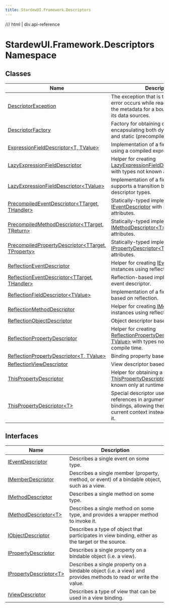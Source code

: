 ```yaml
---
title: StardewUI.Framework.Descriptors
---
```


<link rel="stylesheet" href="/StardewUI/stylesheets/reference.css" />

/// html | div.api-reference

# StardewUI.Framework.Descriptors Namespace

## Classes

| Name | Description |
| --- | --- |
| [DescriptorException](descriptorexception.md) | The exception that is thrown when an error occurs while reading or building the metadata for a bound view or one of its data sources. |
| [DescriptorFactory](descriptorfactory.md) | Factory for obtaining descriptors, encapsulating both dynamic (reflection) and static (precompiled) descriptors. |
| [ExpressionFieldDescriptor&lt;T, TValue&gt;](expressionfielddescriptor-2.md) | Implementation of a field descriptor using a compiled expression tree. |
| [LazyExpressionFieldDescriptor](lazyexpressionfielddescriptor.md) | Helper for creating [LazyExpressionFieldDescriptor&lt;TValue&gt;](lazyexpressionfielddescriptor-1.md) with types not known at compile time. |
| [LazyExpressionFieldDescriptor&lt;TValue&gt;](lazyexpressionfielddescriptor-1.md) | Implementation of a field descriptor that supports a transition between two inner descriptor types. |
| [PrecompiledEventDescriptor&lt;TTarget, THandler&gt;](precompiledeventdescriptor-2.md) | Statically-typed implementation of an [IEventDescriptor](ieventdescriptor.md) with predefined attributes. |
| [PrecompiledMethodDescriptor&lt;TTarget, TReturn&gt;](precompiledmethoddescriptor-2.md) | Statically-typed implementation of an [IMethodDescriptor&lt;T&gt;](imethoddescriptor-1.md) with predefined attributes. |
| [PrecompiledPropertyDescriptor&lt;TTarget, TProperty&gt;](precompiledpropertydescriptor-2.md) | Statically-typed implementation of an [IPropertyDescriptor&lt;T&gt;](ipropertydescriptor-1.md) with predefined attributes. |
| [ReflectionEventDescriptor](reflectioneventdescriptor.md) | Helper for creating [IEventDescriptor](ieventdescriptor.md) instances using reflection. |
| [ReflectionEventDescriptor&lt;TTarget, THandler&gt;](reflectioneventdescriptor-2.md) | Reflection-based implementation of an event descriptor. |
| [ReflectionFieldDescriptor&lt;TValue&gt;](reflectionfielddescriptor-1.md) | Implementation of a field descriptor based on reflection. |
| [ReflectionMethodDescriptor](reflectionmethoddescriptor.md) | Helper for creating [IMethodDescriptor](imethoddescriptor.md) instances using reflection. |
| [ReflectionObjectDescriptor](reflectionobjectdescriptor.md) | Object descriptor based on reflection. |
| [ReflectionPropertyDescriptor](reflectionpropertydescriptor.md) | Helper for creating [ReflectionPropertyDescriptor&lt;T, TValue&gt;](reflectionpropertydescriptor-2.md) with types not known at compile time. |
| [ReflectionPropertyDescriptor&lt;T, TValue&gt;](reflectionpropertydescriptor-2.md) | Binding property based on reflection. |
| [ReflectionViewDescriptor](reflectionviewdescriptor.md) | View descriptor based on reflection. |
| [ThisPropertyDescriptor](thispropertydescriptor.md) | Helper for obtaining a [ThisPropertyDescriptor&lt;T&gt;](thispropertydescriptor-1.md) using a type known only at runtime. |
| [ThisPropertyDescriptor&lt;T&gt;](thispropertydescriptor-1.md) | Special descriptor used for "this" references in argument/attribute bindings, allowing them to reference the current context instead of a property on it. |

## Interfaces

| Name | Description |
| --- | --- |
| [IEventDescriptor](ieventdescriptor.md) | Describes a single event on some type. |
| [IMemberDescriptor](imemberdescriptor.md) | Describes a single member (property, method, or event) of a bindable object, such as a view. |
| [IMethodDescriptor](imethoddescriptor.md) | Describes a single method on some type. |
| [IMethodDescriptor&lt;T&gt;](imethoddescriptor-1.md) | Describes a single method on some type, and provides a wrapper method to invoke it. |
| [IObjectDescriptor](iobjectdescriptor.md) | Describes a type of object that participates in view binding, either as the target or the source. |
| [IPropertyDescriptor](ipropertydescriptor.md) | Describes a single property on a bindable object (i.e. a view). |
| [IPropertyDescriptor&lt;T&gt;](ipropertydescriptor-1.md) | Describes a single property on a bindable object (i.e. a view) and provides methods to read or write the value. |
| [IViewDescriptor](iviewdescriptor.md) | Describes a type of view that can be used in a view binding. |

